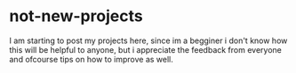 # not-new-projects
I am starting to post my projects here, since im a begginer i don't know how this will be helpful to anyone, but i appreciate the feedback from everyone and ofcourse tips on how to improve as well.
